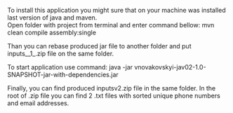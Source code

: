 To install this application you might sure that on your machine was
installed last version of java and maven.  
Open folder with project from terminal and enter command bellow:
mvn clean compile assembly:single 

Than you can rebase produced jar file to another folder and put inputs__1_.zip
file on the same folder.

To start application use command:
java -jar vnovakovskyi-jav02-1.0-SNAPSHOT-jar-with-dependencies.jar

Finally, you can find produced inputsv2.zip file in the same folder.
In the root of .zip file you can find 2 .txt files with sorted unique phone numbers
and email addresses.